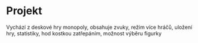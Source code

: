 # Projekt

Vychází z deskové hry monopoly, obsahuje zvuky, režim více hráčů, uložení hry, statistiky, hod kostkou zatřepáním, možnost výběru figurky
